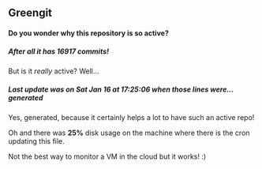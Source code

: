 ## Greengit

#### Do you wonder why this repository is so active?

##### After all it has 16917 commits!

But is it *really* active? Well...

##### Last update was on Sat Jan 16 at 17:25:06 when those lines were... generated

Yes, generated, because it certainly helps a lot to have such an active repo!

Oh and there was **25%** disk usage on the machine
where there is the cron updating this file.

Not the best way to monitor a VM in the cloud but it works! :)
